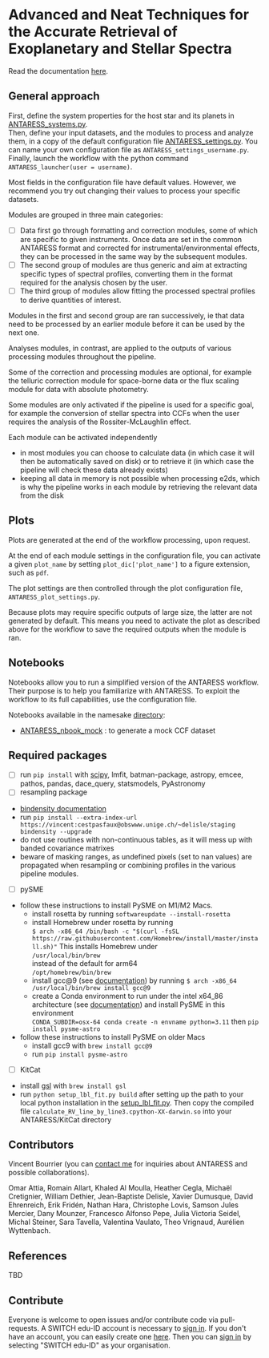# **A**dvanced and **N**eat **T**echniques for the **A**ccurate **R**etrieval of **E**xoplanetary and **S**tellar **S**pectra

Read the documentation [here](https://obswww.unige.ch/~bourriev/antaress/doc/html/).

## General approach

First, define the system properties for the host star and its planets in [ANTARESS_systems.py](ANTARESS_systems.py).  
Then, define your input datasets, and the modules to process and analyze them, in a copy of the default configuration file [ANTARESS_settings.py](ANTARESS_settings.py). You can name your own configuration file as `ANTARESS_settings_username.py`.  
Finally, launch the workflow with the python command `ANTARESS_launcher(user = username)`. 

Most fields in the configuration file have default values. However, we recommend you try out changing their values to process your specific datasets.

Modules are grouped in three main categories:
- [ ] Data first go through formatting and correction modules, some of which are specific to given instruments. Once data are set in the common ANTARESS format and corrected for instrumental/environmental effects, they can be processed in the same way by the subsequent modules. 
- [ ] The second group of modules are thus generic and aim at extracting specific types of spectral profiles, converting them in the format required for the analysis chosen by the user. 
- [ ] The third group of modules allow fitting the processed spectral profiles to derive quantities of interest. 

Modules in the first and second group are ran successively, ie that data need to be processed by an earlier module before it can be used by the next one. 

Analyses modules, in contrast, are applied to the outputs of various processing modules throughout the pipeline. 

Some of the correction and processing modules are optional, for example the telluric correction module for space-borne data or the flux scaling module for data with absolute photometry. 

Some modules are only activated if the pipeline is used for a specific goal, for example the conversion of stellar spectra into CCFs when the user requires the analysis of the Rossiter-McLaughlin effect.

Each module can be activated independently 
- in most modules you can choose to calculate data (in which case it will then be automatically saved on disk) or to retrieve it (in which case the pipeline will check these data already exists)
- keeping all data in memory is not possible when processing e2ds, which is why the pipeline works in each module by retrieving the relevant data from the disk

## Plots

Plots are generated at the end of the workflow processing, upon request.

At the end of each module settings in the configuration file, you can activate a given `plot_name` by setting `plot_dic['plot_name']` to a figure extension, such as `pdf`.

The plot settings are then controlled through the plot configuration file, `ANTARESS_plot_settings.py`.

Because plots may require specific outputs of large size, the latter are not generated by default. This means you need to activate the plot as described above for the workflow to save the required outputs when the module is ran.

## Notebooks

Notebooks allow you to run a simplified version of the ANTARESS workflow. Their purpose is to help you familiarize with ANTARESS. To exploit the workflow to its full capabilities, use the configuration file.  

Notebooks available in the namesake [directory](Notebooks/):
- [ANTARESS_nbook_mock](Notebooks/ANTARESS_nbook_mock.ipynb) : to generate a mock CCF dataset

## Required packages
- [ ] run `pip install` with [scipy](https://scipy.org/), lmfit, batman-package, astropy, emcee, pathos, pandas, dace_query, statsmodels, PyAstronomy        
- [ ] resampling package 
- [bindensity documentation](https://obswww.unige.ch/~delisle/staging/bindensity/doc/)
- run `pip install --extra-index-url https://vincent:cestpasfaux@obswww.unige.ch/~delisle/staging bindensity --upgrade`
- do not use routines with non-continuous tables, as it will mess up with banded covariance matrixes
- beware of masking ranges, as undefined pixels (set to nan values) are propagated when resampling or combining profiles in the various pipeline modules.
- [ ] pySME
- follow these instructions to install PySME on M1/M2 Macs.
  - install rosetta by running `softwareupdate --install-rosetta`
  - install Homebrew under rosetta by running  
`$ arch -x86_64 /bin/bash -c "$(curl -fsSL https://raw.githubusercontent.com/Homebrew/install/master/install.sh)"` 
This installs Homebrew under  
`/usr/local/bin/brew`   
instead of the default for arm64  
`/opt/homebrew/bin/brew`
  - install gcc@9 (see [documentation](https://tenderlovemaking.com/2022/01/07/homebrew-rosetta-and-ruby.html )) by running
`$ arch -x86_64 /usr/local/bin/brew install gcc@9`
  - create a Conda environment to run under the intel x64_86 architecture (see [documentation](https://abpcomputing.web.cern.ch/guides/apple_silicon/)) and install PySME in this environment   
`CONDA_SUBDIR=osx-64 conda create -n envname python=3.11`
then 
`pip install pysme-astro`
- follow these instructions to install PySME on older Macs
  - install gcc9 with `brew install gcc@9`
  - run `pip install pysme-astro`

- [ ] KitCat
- install [gsl](https://www.gnu.org/software/gsl/) with `brew install gsl`
- run `python setup_lbl_fit.py build` after setting up the path to your local python installation in the [setup_lbl_fit.py](ANTARESS_masks/KitCat/setup_lbl_fit.py). Then copy the compiled file `calculate_RV_line_by_line3.cpython-XX-darwin.so` into your ANTARESS/KitCat directory  

## Contributors
Vincent Bourrier (you can [contact me](mailto:vincent.bourrier@unige.ch) for inquiries about ANTARESS and possible collaborations).

Omar Attia, Romain Allart, Khaled Al Moulla, Heather Cegla, Michaël Cretignier, William Dethier, Jean-Baptiste Delisle, Xavier Dumusque, David Ehrenreich, Erik Fridén, Nathan Hara, Christophe Lovis, Samson Jules Mercier, Dany Mounzer, Francesco Alfonso Pepe, Julia Victoria Seidel, Michal Steiner, Sara Tavella, Valentina Vaulato, Theo Vrignaud, Aurélien Wyttenbach.

## References
TBD

## Contribute
Everyone is welcome to open issues and/or contribute code via pull-requests.
A SWITCH edu-ID account is necessary to [sign in](https://gitlab.unige.ch).
If you don't have an account, you can easily create one [here](https://eduid.ch).
Then you can [sign in](https://gitlab.unige.ch) by selecting "SWITCH edu-ID" as your organisation.
